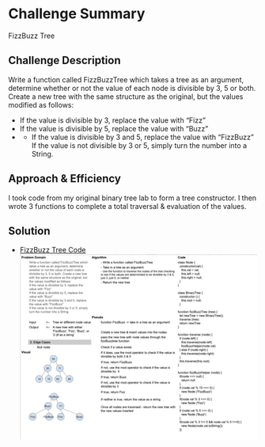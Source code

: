 # Challenge Summary
<!-- Short summary or background information -->
FizzBuzz Tree

## Challenge Description
<!-- Description of the challenge -->
Write a function called FizzBuzzTree which takes a tree as an argument, determine whether or not the value of each node is divisible by 3, 5 or both. Create a new tree with the same structure as the original, but the values modified as follows:
- If the value is divisible by 3, replace the value with “Fizz”
- If the value is divisible by 5, replace the value with “Buzz”
- - If the value is divisible by 3 and 5, replace the value with “FizzBuzz”
If the value is not divisible by 3 or 5, simply turn the number into a String.

## Approach & Efficiency
<!-- What approach did you take? Why? What is the Big O space/time for this approach? -->
I took code from my original binary tree lab to form a tree constructor. I then wrote 3 functions to complete a total traversal & evaluation of the values. 

## Solution
<!-- Embedded whiteboard image -->
- [FizzBuzz Tree Code](fizz-buzz-tree.js)
![White board solution](./assets/fbtree.png)
